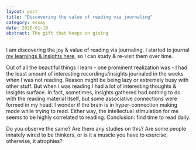 ```yaml
---
layout: post
title: "Discovering the value of reading via journaling"
category: essay
date: 2020-01-18
abstract: The gift that keeps on giving
---
```


I am discovering the joy & value of reading via journaling. I started to journal [my learnings & insights here](https://abhisharmab.github.io/insights/), so I can study & re-visit them over time.

Out of all the beautiful things I learn - one prominent realization was - I had the least amount of interesting recordings/insights journaled in the weeks when I was not reading. Reason might be being lazy or extremely busy with other stuff. But when I was reading I had a lot of interesting thoughts & insights surface. In fact, sometimes, insights gathered had nothing to do with the reading material itself, but some associative connections were formed in my head. I wonder if the brain is in hyper-connection making mode while trying to read. Either way, the intellectual stimulation for me seems to be highly correlated to reading. Conclusion: find time to read daily. 

Do you observe the same? Are there any studies on this? Are some people innately wired to be thinkers, or is it a muscle you have to exercise; otherwise, it atrophies?